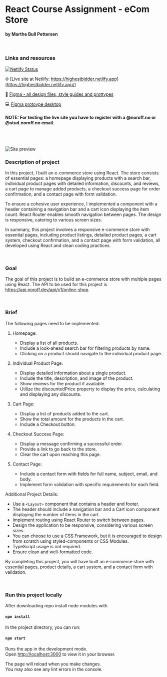 # React Course Assignment - eCom Store
####  by Marthe Bull Pettersen

<br/>

### Links and resources

[![Netlify Status](https://api.netlify.com/api/v1/badges/5412776a-c94a-4789-993f-20da70bad59f/deploy-status)](https://app.netlify.com/sites/kaleidoscopic-capybara-465e22/deploys)

🌐 [Live site at Netlify: https://highestbidder.netlify.app](https://highestbidder.netlify.app/)

🎨  [Figma - all design files, style guides and prottypes ](https://www.figma.com/file/RFc5emi6a6jUG75sDU1LoM/Semester-project-2?type=design&node-id=204-84&t=A6JJhVl57isURRqS-0)

💻  [Figma protoype desktop](https://www.figma.com/proto/RFc5emi6a6jUG75sDU1LoM/Semester-project-2?type=design&node-id=15-677&scaling=min-zoom&page-id=1%3A4&starting-point-node-id=15%3A677)

#### NOTE: For testing the live site you have to register with a @noroff.no or @stud.noroff.no email.
<br />
<br />

![Site preview](https://marthebull.no/wp-content/uploads/2023/06/thingyverse2.png)


### Description of project

In this project, I built an e-commerce store using React. The store consists of essential pages: a homepage displaying products with a search bar, individual product pages with detailed information, discounts, and reviews, a cart page to manage added products, a checkout success page for order confirmation, and a contact page with form validation.

To ensure a cohesive user experience, I implemented a <Layout> component with a header containing a navigation bar and a cart icon displaying the item count. React Router enables smooth navigation between pages. The design is responsive, catering to various screen sizes.

In summary, this project involves a responsive e-commerce store with essential pages, including product listings, detailed product pages, a cart system, checkout confirmation, and a contact page with form validation, all developed using React and clean coding practices.

<br />

### Goal
  
The goal of this project is to build an e-commerce store with multiple pages using React. The API to be used for this project is https://api.noroff.dev/api/v1/online-shop.
  
<br />
  
### Brief 

The following pages need to be implemented:

1. Homepage:
   - Display a list of all products.
   - Include a look-ahead search bar for filtering products by name.
   - Clicking on a product should navigate to the individual product page.

2. Individual Product Page:
   - Display detailed information about a single product.
   - Include the title, description, and image of the product.
   - Show reviews for the product if available.
   - Utilize the discountedPrice property to display the price, calculating and displaying any discounts.

3. Cart Page:
   - Display a list of products added to the cart.
   - Show the total amount for the products in the cart.
   - Include a Checkout button.

4. Checkout Success Page:
   - Display a message confirming a successful order.
   - Provide a link to go back to the store.
   - Clear the cart upon reaching this page.

5. Contact Page:
   - Include a contact form with fields for full name, subject, email, and body.
   - Implement form validation with specific requirements for each field.

Additional Project Details:

- Use a `<Layout>` component that contains a header and footer.
- The header should include a navigation bar and a Cart icon component displaying the number of items in the cart.
- Implement routing using React Router to switch between pages.
- Design the application to be responsive, considering various screen sizes.
- You can choose to use a CSS Framework, but it is encouraged to design from scratch using styled-components or CSS Modules.
- TypeScript usage is not required.
- Ensure clean and well-formatted code.

By completing this project, you will have built an e-commerce store with essential pages, product details, a cart system, and a contact form with validation.


<br />

### Run this project locally

After downloading repo install node modules with 

#### `npm install`

In the project directory, you can run:

#### `npm start`

Runs the app in the development mode.\
Open [http://localhost:3000](http://localhost:3000) to view it in your browser.

The page will reload when you make changes.\
You may also see any lint errors in the console.
